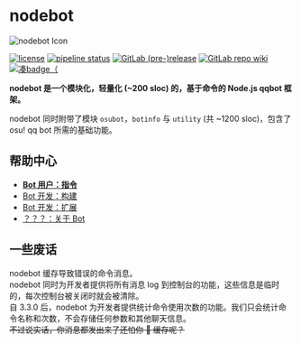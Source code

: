 # nodebot
![nodebot Icon](https://gitlab.com/trustgit/nodebot/raw/master/doc/static/backgrounded-icon.jpg)

[![license](https://img.shields.io/badge/license-MIT-55aa55.svg)](https://gitlab.com/trustgit/nodebot/blob/master/LICENSE)
[![pipeline status](https://gitlab.com/trustgit/nodebot/badges/master/pipeline.svg)](https://gitlab.com/trustgit/nodebot/commits/master)
[![GitLab (pre-)release](https://img.shields.io/badge/see-latest%20release-5555ff.svg)](https://gitlab.com/trustgit/nodebot/tags)
[![GitLab repo wiki](https://img.shields.io/badge/read-repo%20wiki-ffaa55.svg)](https://gitlab.com/trustgit/nodebot/wikis)
[![凑badge（](https://img.shields.io/badge/developed%20for-osu!-ff6699.svg)](https://osu.ppy.sh/home)

**nodebot 是一个模块化，轻量化 (~200 sloc) 的，基于命令的 Node.js qqbot 框架。**

nodebot 同时附带了模块 `osubot`，`botinfo` 与 `utility` (共 ~1200 sloc)，包含了 osu! qq bot 所需的基础功能。

## 帮助中心
- **[Bot 用户：指令](https://gitlab.com/trustgit/nodebot/wikis/Commands)**
- [Bot 开发：构建](https://gitlab.com/trustgit/nodebot/wikis/Build)
- [Bot 开发：扩展](https://gitlab.com/trustgit/nodebot/wikis/Development)
- [？？？：关于 Bot](https://gitlab.com/trustgit/nodebot/wikis/About)

## 一些废话
nodebot 缓存导致错误的命令消息。  
nodebot 同时为开发者提供将所有消息 log 到控制台的功能，这些信息是临时的，每次控制台被关闭时就会被清除。  
自 3.3.0 后，nodebot 为开发者提供统计命令使用次数的功能。我们只会统计命令名称和次数，不会存储任何参数和其他聊天信息。  
~~不过说实话，你消息都发出来了还怕你 :horse: 缓存呢？~~